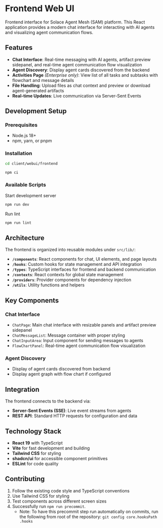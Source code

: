 # Frontend Web UI

Frontend interface for Solace Agent Mesh (SAM) platform. This React application provides a modern chat interface for interacting with AI agents and visualizing agent communication flows.

## Features

- **Chat Interface**: Real-time messaging with AI agents, artifact preview sidepanel, and real-time agent communication flow visualization
- **Agent Discovery**: Display agent cards discovered from the backend
- **Activities Page** _(Enterprise only)_: View list of all tasks and subtasks with flowchart and message details
- **File Handling**: Upload files as chat context and preview or download agent-generated artifacts
- **Real-time Updates**: Live communication via Server-Sent Events

## Development Setup

### Prerequisites

- Node.js 18+
- npm, yarn, or pnpm

### Installation

```bash
cd client/webui/frontend
```

```bash
npm ci
```

### Available Scripts

Start development server

```bash
npm run dev
```

Run lint

```bash
npm run lint
```

## Architecture

The frontend is organized into reusable modules under `src/lib/`:

- **`/components`**: React components for chat, UI elements, and page layouts
- **`/hooks`**: Custom hooks for state management and API integration
- **`/types`**: TypeScript interfaces for frontend and backend communication
- **`/contexts`**: React contexts for global state management
- **`/providers`**: Provider components for dependency injection
- **`/utils`**: Utility functions and helpers

## Key Components

### Chat Interface

- `ChatPage`: Main chat interface with resizable panels and artifact preview sidepanel
- `ChatMessageList`: Message container with proper styling
- `ChatInputArea`: Input component for sending messages to agents
- `FlowChartPanel`: Real-time agent communication flow visualization

### Agent Discovery

- Display of agent cards discovered from backend
- Display agent graph with flow chart if configured

## Integration

The frontend connects to the backend via:

- **Server-Sent Events (SSE)**: Live event streams from agents
- **REST API**: Standard HTTP requests for configuration and data

## Technology Stack

- **React 19** with TypeScript
- **Vite** for fast development and building
- **Tailwind CSS** for styling
- **shadcn/ui** for accessible component primitives
- **ESLint** for code quality

## Contributing

1. Follow the existing code style and TypeScript conventions
2. Use Tailwind CSS for styling
3. Test components across different screen sizes
4. Successfully run `npm run precommit`.
    - Note: To have this precommit step run automatically on commits, run the following from root of the repository:
      `git config core.hooksPath .hooks`
